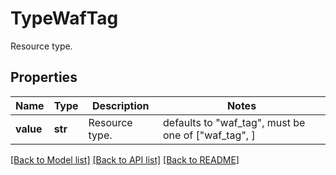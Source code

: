 # TypeWafTag

Resource type.

## Properties
Name | Type | Description | Notes
------------ | ------------- | ------------- | -------------
**value** | **str** | Resource type. | defaults to "waf_tag",  must be one of ["waf_tag", ]

[[Back to Model list]](../README.md#documentation-for-models) [[Back to API list]](../README.md#documentation-for-api-endpoints) [[Back to README]](../README.md)


